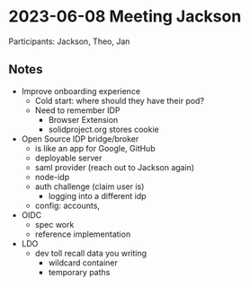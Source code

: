 # 2023-06-08 Meeting Jackson

Participants: Jackson, Theo, Jan

## Notes

- Improve onboarding experience
  - Cold start: where should they have their pod?
  - Need to remember IDP
    - Browser Extension
    - solidproject.org stores cookie
- Open Source IDP bridge/broker
  - is like an app for Google, GitHub
  - deployable server
  - saml provider (reach out to Jackson again)
  - node-idp
  - auth challenge (claim user is)
    - logging into a different idp
  - config: accounts,
- OIDC
  - spec work
  - reference implementation
- LDO
  - dev toll recall data you writing
    - wildcard <slash> container
    - temporary paths
